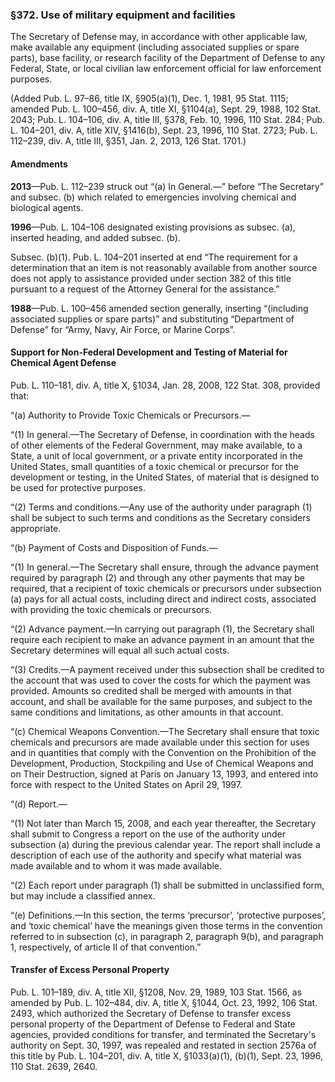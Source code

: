 ### §372. Use of military equipment and facilities ###

The Secretary of Defense may, in accordance with other applicable law, make available any equipment (including associated supplies or spare parts), base facility, or research facility of the Department of Defense to any Federal, State, or local civilian law enforcement official for law enforcement purposes.

(Added Pub. L. 97–86, title IX, §905(a)(1), Dec. 1, 1981, 95 Stat. 1115; amended Pub. L. 100–456, div. A, title XI, §1104(a), Sept. 29, 1988, 102 Stat. 2043; Pub. L. 104–106, div. A, title III, §378, Feb. 10, 1996, 110 Stat. 284; Pub. L. 104–201, div. A, title XIV, §1416(b), Sept. 23, 1996, 110 Stat. 2723; Pub. L. 112–239, div. A, title III, §351, Jan. 2, 2013, 126 Stat. 1701.)

#### Amendments ####

**2013**—Pub. L. 112–239 struck out “(a) In General.—” before “The Secretary” and subsec. (b) which related to emergencies involving chemical and biological agents.

**1996**—Pub. L. 104–106 designated existing provisions as subsec. (a), inserted heading, and added subsec. (b).

Subsec. (b)(1). Pub. L. 104–201 inserted at end “The requirement for a determination that an item is not reasonably available from another source does not apply to assistance provided under section 382 of this title pursuant to a request of the Attorney General for the assistance.”

**1988**—Pub. L. 100–456 amended section generally, inserting “(including associated supplies or spare parts)” and substituting “Department of Defense” for “Army, Navy, Air Force, or Marine Corps”.

#### Support for Non-Federal Development and Testing of Material for Chemical Agent Defense ####

Pub. L. 110–181, div. A, title X, §1034, Jan. 28, 2008, 122 Stat. 308, provided that:

“(a) Authority to Provide Toxic Chemicals or Precursors.—

“(1) In general.—The Secretary of Defense, in coordination with the heads of other elements of the Federal Government, may make available, to a State, a unit of local government, or a private entity incorporated in the United States, small quantities of a toxic chemical or precursor for the development or testing, in the United States, of material that is designed to be used for protective purposes.

“(2) Terms and conditions.—Any use of the authority under paragraph (1) shall be subject to such terms and conditions as the Secretary considers appropriate.

“(b) Payment of Costs and Disposition of Funds.—

“(1) In general.—The Secretary shall ensure, through the advance payment required by paragraph (2) and through any other payments that may be required, that a recipient of toxic chemicals or precursors under subsection (a) pays for all actual costs, including direct and indirect costs, associated with providing the toxic chemicals or precursors.

“(2) Advance payment.—In carrying out paragraph (1), the Secretary shall require each recipient to make an advance payment in an amount that the Secretary determines will equal all such actual costs.

“(3) Credits.—A payment received under this subsection shall be credited to the account that was used to cover the costs for which the payment was provided. Amounts so credited shall be merged with amounts in that account, and shall be available for the same purposes, and subject to the same conditions and limitations, as other amounts in that account.

“(c) Chemical Weapons Convention.—The Secretary shall ensure that toxic chemicals and precursors are made available under this section for uses and in quantities that comply with the Convention on the Prohibition of the Development, Production, Stockpiling and Use of Chemical Weapons and on Their Destruction, signed at Paris on January 13, 1993, and entered into force with respect to the United States on April 29, 1997.

“(d) Report.—

“(1) Not later than March 15, 2008, and each year thereafter, the Secretary shall submit to Congress a report on the use of the authority under subsection (a) during the previous calendar year. The report shall include a description of each use of the authority and specify what material was made available and to whom it was made available.

“(2) Each report under paragraph (1) shall be submitted in unclassified form, but may include a classified annex.

“(e) Definitions.—In this section, the terms ‘precursor’, ‘protective purposes’, and ‘toxic chemical’ have the meanings given those terms in the convention referred to in subsection (c), in paragraph 2, paragraph 9(b), and paragraph 1, respectively, of article II of that convention.”

#### Transfer of Excess Personal Property ####

Pub. L. 101–189, div. A, title XII, §1208, Nov. 29, 1989, 103 Stat. 1566, as amended by Pub. L. 102–484, div. A, title X, §1044, Oct. 23, 1992, 106 Stat. 2493, which authorized the Secretary of Defense to transfer excess personal property of the Department of Defense to Federal and State agencies, provided conditions for transfer, and terminated the Secretary's authority on Sept. 30, 1997, was repealed and restated in section 2576a of this title by Pub. L. 104–201, div. A, title X, §1033(a)(1), (b)(1), Sept. 23, 1996, 110 Stat. 2639, 2640.